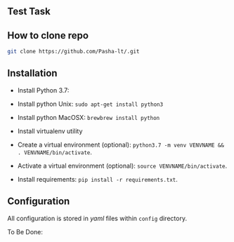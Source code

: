 ## Test Task 

## How to clone repo
```bash
git clone https://github.com/Pasha-lt/.git
```

## Installation
* Install Python 3.7:

* Install python Unix: `sudo apt-get install python3`
* Install python MacOSX: `brewbrew install python`
* Install virtualenv utility

* Create a virtual environment (optional): `python3.7 -m venv VENVNAME && . VENVNAME/bin/activate`.
* Activate a virtual environment (optional): `source VENVNAME/bin/activate`.
* Install requirements: `pip install -r requirements.txt`.

## Configuration
All configuration is stored in *yaml* files within `config` directory.

To Be Done:
